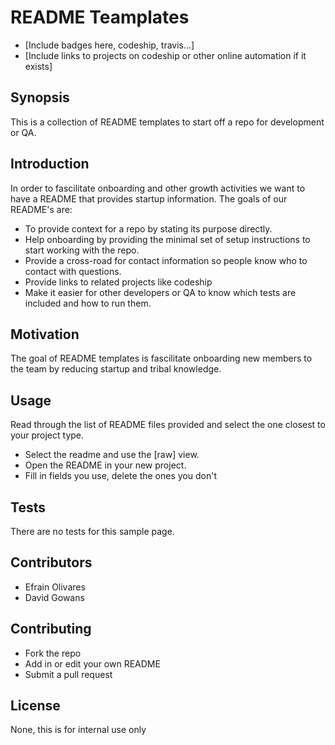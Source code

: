 # README Teamplates
* [Include badges here, codeship, travis...]
* [Include links to projects on codeship or other online automation if it exists]

## Synopsis
This is a collection of README templates to start off a repo for development or QA.

## Introduction
In order to fascilitate onboarding and other growth activities we want to have a README that provides startup information.
The goals of our README's are:
* To provide context for a repo by stating its purpose directly.
* Help onboarding by providing the minimal set of setup instructions to start working with the repo.
* Provide a cross-road for contact information so people know who to contact with questions.
* Provide links to related projects like codeship
* Make it easier for other developers or QA to know which tests are included and how to run them.

## Motivation
The goal of README templates is fascilitate onboarding new members to the team by reducing startup and tribal knowledge.

## Usage 
Read through the list of README files provided and select the one closest to your project type.
* Select the readme and use the [raw] view.
* Open the README in your new project.
* Fill in fields you use, delete the ones you don't

## Tests
There are no tests for this sample page.

## Contributors
* Efrain Olivares
* David Gowans 

## Contributing
* Fork the repo
* Add in or edit your own README
* Submit a pull request

## License
None, this is for internal use only
